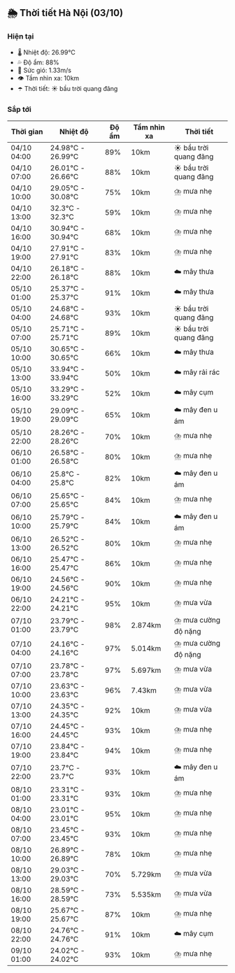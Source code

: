 ## 🌦️ Thời tiết Hà Nội (03/10)

### Hiện tại

- 🌡️ Nhiệt độ: 26.99℃
- 💦 Độ ẩm: 88%
- 💨 Sức gió: 1.33m/s
- 👁️ Tầm nhìn xa: 10km
- ☂️ Thời tiết: ☀️ bầu trời quang đãng

### Sắp tới

| Thời gian | Nhiệt độ | Độ ẩm | Tầm nhìn xa | Thời tiết |
| --- | --- | --- | --- | --- |
| 04/10 04:00 | 24.98℃ - 26.99℃ | 89% | 10km | ☀️ bầu trời quang đãng |
| 04/10 07:00 | 26.01℃ - 26.66℃ | 88% | 10km | ☀️ bầu trời quang đãng |
| 04/10 10:00 | 29.05℃ - 30.08℃ | 75% | 10km | ⛈️ mưa nhẹ |
| 04/10 13:00 | 32.3℃ - 32.3℃ | 59% | 10km | ⛈️ mưa nhẹ |
| 04/10 16:00 | 30.94℃ - 30.94℃ | 68% | 10km | ⛈️ mưa nhẹ |
| 04/10 19:00 | 27.91℃ - 27.91℃ | 83% | 10km | ⛈️ mưa nhẹ |
| 04/10 22:00 | 26.18℃ - 26.18℃ | 88% | 10km | ☁️ mây thưa |
| 05/10 01:00 | 25.37℃ - 25.37℃ | 91% | 10km | ☁️ mây thưa |
| 05/10 04:00 | 24.68℃ - 24.68℃ | 93% | 10km | ☀️ bầu trời quang đãng |
| 05/10 07:00 | 25.71℃ - 25.71℃ | 89% | 10km | ☀️ bầu trời quang đãng |
| 05/10 10:00 | 30.65℃ - 30.65℃ | 66% | 10km | ☁️ mây thưa |
| 05/10 13:00 | 33.94℃ - 33.94℃ | 50% | 10km | ☁️ mây rải rác |
| 05/10 16:00 | 33.29℃ - 33.29℃ | 52% | 10km | ☁️ mây cụm |
| 05/10 19:00 | 29.09℃ - 29.09℃ | 65% | 10km | ☁️ mây đen u ám |
| 05/10 22:00 | 28.26℃ - 28.26℃ | 70% | 10km | ⛈️ mưa nhẹ |
| 06/10 01:00 | 26.58℃ - 26.58℃ | 80% | 10km | ⛈️ mưa nhẹ |
| 06/10 04:00 | 25.8℃ - 25.8℃ | 82% | 10km | ☁️ mây đen u ám |
| 06/10 07:00 | 25.65℃ - 25.65℃ | 84% | 10km | ⛈️ mưa nhẹ |
| 06/10 10:00 | 25.79℃ - 25.79℃ | 84% | 10km | ☁️ mây đen u ám |
| 06/10 13:00 | 26.52℃ - 26.52℃ | 80% | 10km | ⛈️ mưa nhẹ |
| 06/10 16:00 | 25.47℃ - 25.47℃ | 86% | 10km | ⛈️ mưa nhẹ |
| 06/10 19:00 | 24.56℃ - 24.56℃ | 90% | 10km | ⛈️ mưa nhẹ |
| 06/10 22:00 | 24.21℃ - 24.21℃ | 95% | 10km | ⛈️ mưa vừa |
| 07/10 01:00 | 23.79℃ - 23.79℃ | 98% | 2.874km | ⛈️ mưa cường độ nặng |
| 07/10 04:00 | 24.16℃ - 24.16℃ | 97% | 5.014km | ⛈️ mưa cường độ nặng |
| 07/10 07:00 | 23.78℃ - 23.78℃ | 97% | 5.697km | ⛈️ mưa vừa |
| 07/10 10:00 | 23.63℃ - 23.63℃ | 96% | 7.43km | ⛈️ mưa vừa |
| 07/10 13:00 | 24.35℃ - 24.35℃ | 92% | 10km | ⛈️ mưa vừa |
| 07/10 16:00 | 24.45℃ - 24.45℃ | 93% | 10km | ⛈️ mưa nhẹ |
| 07/10 19:00 | 23.84℃ - 23.84℃ | 94% | 10km | ⛈️ mưa nhẹ |
| 07/10 22:00 | 23.7℃ - 23.7℃ | 93% | 10km | ☁️ mây đen u ám |
| 08/10 01:00 | 23.31℃ - 23.31℃ | 93% | 10km | ⛈️ mưa nhẹ |
| 08/10 04:00 | 23.01℃ - 23.01℃ | 95% | 10km | ⛈️ mưa nhẹ |
| 08/10 07:00 | 23.45℃ - 23.45℃ | 93% | 10km | ⛈️ mưa nhẹ |
| 08/10 10:00 | 26.89℃ - 26.89℃ | 78% | 10km | ⛈️ mưa nhẹ |
| 08/10 13:00 | 29.03℃ - 29.03℃ | 70% | 5.729km | ⛈️ mưa vừa |
| 08/10 16:00 | 28.59℃ - 28.59℃ | 73% | 5.535km | ⛈️ mưa vừa |
| 08/10 19:00 | 25.67℃ - 25.67℃ | 87% | 10km | ⛈️ mưa nhẹ |
| 08/10 22:00 | 24.76℃ - 24.76℃ | 91% | 10km | ☁️ mây cụm |
| 09/10 01:00 | 24.02℃ - 24.02℃ | 93% | 10km | ⛈️ mưa nhẹ |
